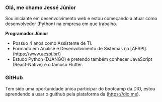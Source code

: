 ### Olá, me chamo Jessé Júnior 

Sou iniciante em desenvolvimento web e estou começando a atuar como desenvolvedor (Python) na empresa em que trabalho.

**Programador Júnior**
- Possuo 4 anos como Assistente de TI.
- Formado em Análise e Desenvolvimento de Sistemas na [AESPI].(https://www.aespi.br/)
- Estudo Python (DJANGO) e pretendo também conhecer JavaScript (React-Native) e o famoso Flutter.

 ### GitHub
 Tem sido uma oportunidade única participar do bootcamp da DIO, estou aprendendo a usar o guithub pela plataforma da (https://dio.me).
 
